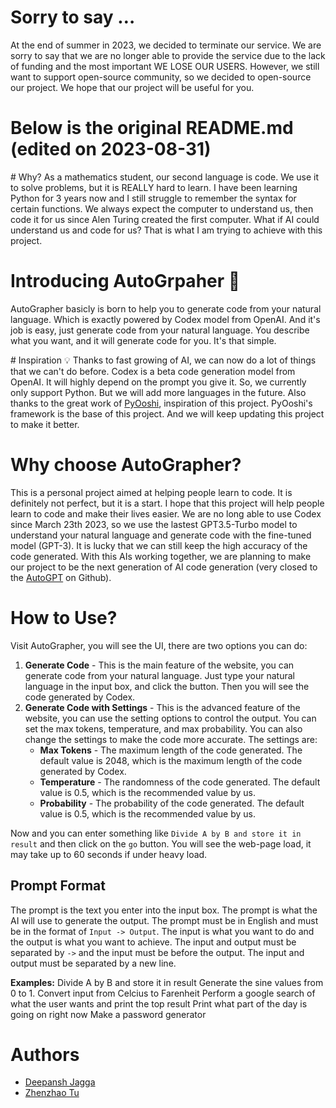 # Sorry to say …

At the end of summer in 2023, we decided to terminate our service. We are sorry to say that we are no longer able to provide the service due to the lack of funding and the most important WE LOSE OUR USERS. However, we still want to support open-source community, so we decided to open-source our project. We hope that our project will be useful for you.

# Below is the original README.md (edited on 2023-08-31)

# Why?
As a mathematics student, our second language is code. We use it to solve problems, but it is REALLY hard to learn. I have been learning Python for 3 years now and I still struggle to remember the syntax for certain functions. We always expect the computer to understand us, then code it for us since Alen Turing created the first computer. What if AI could understand us and code for us? That is what I am trying to achieve with this project.


# Introducing AutoGrpaher 🤖
AutoGrapher basicly is born to help you to generate code from your natural language. Which is exactly powered by Codex model from OpenAI. And it's job is easy, just generate code from your natural language. You describe what you want, and it will generate code for you. It's that simple.

# Inspiration 💡
Thanks to fast growing of AI, we can now do a lot of things that we can't do before. Codex is a beta code generation model from OpenAI. It will highly depend on the prompt you give it. So, we currently only support Python. But we will add more languages in the future. Also thanks to the great work of [PyOoshi](https://pythongeneration.ooshimus.com), inspiration of this project. PyOoshi's framework is the base of this project. And we will keep updating this project to make it better.

# Why choose AutoGrapher?
This is a personal project aimed at helping people learn to code. It is definitely not perfect, but it is a start. I hope that this project will help people learn to code and make their lives easier. We are no long able to use Codex since March 23th 2023, so we use the lastest GPT3.5-Turbo model to understand your natural language and generate code with the fine-tuned model (GPT-3). It is lucky that we can still keep the high accuracy of the code generated. With this AIs working together, we are planning to make our project to be the next generation of AI code generation (very closed to the [AutoGPT](https://github.com/Significant-Gravitas/AutoGPT) on Github). 

# How to Use?
Visit  AutoGrapher, you will see the UI, there are two options you can do:

1. **Generate Code** - This is the main feature of the website, you can generate code from your natural language. Just type your natural language in the input box, and click the button. Then you will see the code generated by Codex. 
2. **Generate Code with Settings** - This is the advanced feature of the website, you can use the setting options to control the output. You can set the max tokens, temperature, and max probability.
    You can also change the settings to make the code more accurate. The settings are:
    -   **Max Tokens** - The maximum length of the code generated. The default value is 2048, which is the maximum length of the code generated by Codex.
    -   **Temperature** - The randomness of the code generated. The default value is 0.5, which is the recommended value by us.
    -   **Probability** - The probability of the code generated. The default value is 0.5, which is the recommended value by us.

Now and you can enter something like `Divide A by B and store it in result` and then click on the `go` button. You will see the web-page load, it may take up to 60 seconds if under heavy load.


## Prompt Format
The prompt is the text you enter into the input box. The prompt is what the AI will use to generate the output. The prompt must be in English and must be in the format of `Input -> Output`. The input is what you want to do and the output is what you want to achieve. The input and output must be separated by `->` and the input must be before the output. The input and output must be separated by a new line.

**Examples:**
Divide A by B and store it in result 
Generate the sine values from 0 to 1. 
Convert input from Celcius to Farenheit 
Perform a google search of what the user wants and print the top result 
Print what part of the day is going on right now 
Make a password generator


# Authors
- [Deepansh Jagga](https://github.com/DeepanshCUHK)
- [Zhenzhao Tu](https://github.com/Tu-Zhenzhao)
